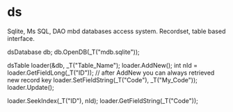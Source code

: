 # ds
Sqlite, Ms SQL, DAO mbd databases access system. Recordset, table based interface.


dsDatabase db;
db.OpenDB(_T("mdb.sqlite"));

dsTable loader(&db, _T("Table_Name");
loader.AddNew();
    int nId = loader.GetFieldLong(_T("ID")); // after AddNew you can always retrieved new record key
    loader.SetFieldString(_T("Code"), _T("My_Code"));
loader.Update();

loader.SeekIndex(_T("ID"), nId);
loader.GetFieldString(_T("Code"));
